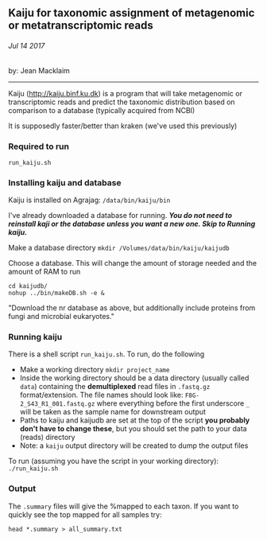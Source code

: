 ## Kaiju for taxonomic assignment of metagenomic or metatranscriptomic reads

###### Jul 14 2017
by: Jean Macklaim

---

Kaiju (http://kaiju.binf.ku.dk) is a program that will take metagenomic or transcriptomic reads and predict the taxonomic distribution based on comparison to a database (typically acquired from NCBI)

It is supposedly faster/better than kraken (we've used this previously)

### Required to run
`run_kaiju.sh`

### Installing kaiju and database
Kaiju is installed on Agrajag:
`/data/bin/kaiju/bin`

I've already downloaded a database for running. **_You do not need to reinstall kaji or the database unless you want a new one. Skip to Running kaiju._**

Make a database directory
`mkdir /Volumes/data/bin/kaiju/kaijudb`

Choose a database. This will change the amount of storage needed and the amount of RAM to run

```
cd kaijudb/
nohup ../bin/makeDB.sh -e &
```
"Download the nr database as above, but additionally include proteins from fungi and microbial eukaryotes."

### Running kaiju
There is a shell script `run_kaiju.sh`. To run, do the following
- Make a working directory `mkdir project_name`
- Inside the working directory should be a data directory (usually called `data`) containing the **demultiplexed** read files in `.fastq.gz` format/extension. The file names should look like: `F8G-2_S43_R1_001.fastq.gz` where everything before the first underscore `_` will be taken as the sample name for downstream output
- Paths to kaiju and kaijudb are set at the top of the script **you probably don't have to change these**, but you should set the path to your data (reads) directory
- Note: a `kaiju` output directory will be created to dump the output files

To run (assuming you have the script in your working directory):
`./run_kaiju.sh`

### Output
The `.summary` files will give the %mapped to each taxon. If you want to quickly see the top mapped for all samples try:

`head *.summary > all_summary.txt`
